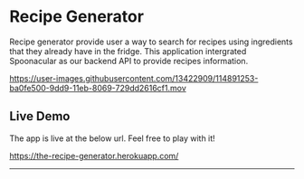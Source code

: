 # Recipe Generator
Recipe generator provide user a way to search for recipes using ingredients that they already have in the fridge. This application intergrated Spoonacular as our backend API to provide recipes information. 

https://user-images.githubusercontent.com/13422909/114891253-ba0fe500-9dd9-11eb-8069-729dd2616cf1.mov


## Live Demo

The app is live at the below url. Feel free to play with it! 

https://the-recipe-generator.herokuapp.com/
***
